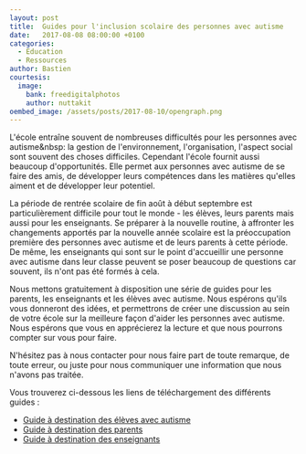 ```yaml
---
layout: post
title:  Guides pour l'inclusion scolaire des personnes avec autisme
date:   2017-08-08 08:00:00 +0100
categories:
  - Education
  - Ressources
author: Bastien
courtesis:
  image:
    bank: freedigitalphotos
    author: nuttakit
oembed_image: /assets/posts/2017-08-10/opengraph.png
---
```


<amp-img class="right" width="250" height="250" src="{{ site.amp_img_cache_url }}/assets/posts/2017-08-10/ID-10021087.jpg" alt="ID-10021087"></amp-img>

L'école entraîne souvent de nombreuses difficultés pour les personnes avec autisme&nbsp:
la gestion de l'environnement, l'organisation, l'aspect social sont souvent des choses difficiles.
Cependant l'école fournit aussi beaucoup d'opportunités. Elle permet aux personnes avec autisme de se faire des amis, de développer leurs compétences dans les matières qu'elles aiment
et de développer leur potentiel.

La période de rentrée scolaire de fin août à début septembre est particulièrement difficile pour tout le monde - les élèves, leurs parents mais aussi pour les enseignants.
Se préparer à la nouvelle routine, à affronter les changements apportés par la nouvelle année scolaire est la préoccupation première des personnes avec autisme et de leurs parents
à cette période.
De même, les enseignants qui sont sur le point d'accueillir une personne avec autisme dans leur classe peuvent se poser beaucoup de questions car souvent,
ils n'ont pas été formés à cela.

Nous mettons gratuitement à disposition une série de guides pour les parents, les enseignants et les élèves avec autisme.
Nous espérons qu'ils vous donneront des idées, et permettrons de créer une discussion au sein de votre école  sur la meilleure façon d'aider les personnes avec autisme.
Nous espérons que vous en apprécierez la lecture et que nous pourrons compter sur vous pour faire.

N'hésitez pas à nous contacter pour nous faire part de toute remarque, de toute erreur, ou juste pour nous communiquer une information que nous n'avons pas traitée.

Vous trouverez ci-dessous les liens de téléchargement des différents guides&nbsp;:

<ul class="horizontal center">
 <li>
   <a href="/assets/posts/2017-08-10/handbook/student.pdf" class="big center">
     <amp-img class="center" width="150" height="212" src="/assets/posts/2017-08-10/handbook/student.png" alt="Guide à destination des élèves avec autisme"></amp-img>
     <span class="subtitle">Guide à destination</span>
     <span>des élèves avec autisme</span>
   </a>
 </li>
 <li>
   <a href="/assets/posts/2017-08-10/handbook/parent.pdf" class="big center">
     <amp-img class="center" width="150" height="212" src="/assets/posts/2017-08-10/handbook/parent.png" alt="Guide à destination des parents"></amp-img>
     <span class="subtitle">Guide à destination</span>
     <span>des parents</span>
   </a>
 </li>
 <li>
   <a href="/assets/posts/2017-08-10/handbook/teacher.pdf" class="big center">
     <amp-img class="center" width="150" height="212" src="/assets/posts/2017-08-10/handbook/teacher.png" alt="Guide à destination des enseignants"></amp-img>
     <span class="subtitle">Guide à destination</span>
     <span>des enseignants</span>
   </a>
 </li>
</ul>

